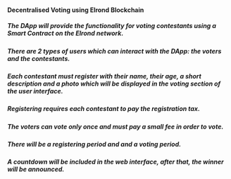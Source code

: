 #### Decentralised Voting using Elrond Blockchain

##### The DApp will provide the functionality for voting contestants using a Smart Contract on the Elrond network.
##### There are 2 types of users which can interact with the DApp: the voters and the contestants.
##### Each contestant must register with their name, their age, a short description and a photo which will be displayed in the voting section of the user interface.
##### Registering requires each contestant to pay the registration tax.
#####  The voters can vote only once and must pay a small fee in order to vote.
#####  There will be a registering period and and a voting period.
#####  A countdown will be included in the web interface, after that, the winner will be announced.
